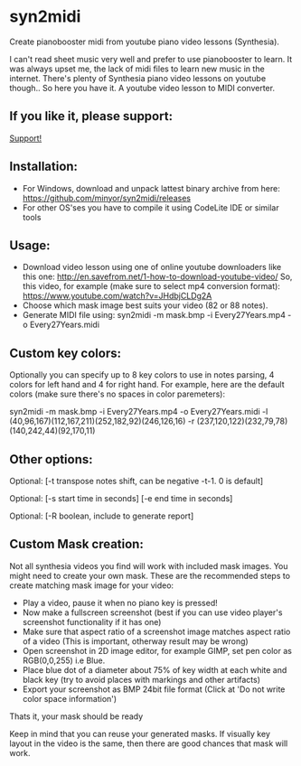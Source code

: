 # syn2midi
Create pianobooster midi from youtube piano video lessons (Synthesia).

I can't read sheet music very well and prefer to use pianobooster to learn.
It was always upset me, the lack of midi files to learn new music in the internet.
There's plenty of Synthesia piano video lessons on youtube though..
So here you have it. A youtube video lesson to MIDI converter.

## If you like it, please support:
  <a href="https://www.patreon.com/bePatron?u=51402701" data-patreon-widget-type="become-patron-button">Support!</a>

## Installation:
- For Windows, download and unpack lattest binary archive from here:
https://github.com/minyor/syn2midi/releases
- For other OS'ses you have to compile it using CodeLite IDE or similar tools

## Usage:
- Download video lesson using one of online youtube downloaders like this one:
http://en.savefrom.net/1-how-to-download-youtube-video/
So, this video, for example (make sure to select mp4 conversion format):
https://www.youtube.com/watch?v=JHdbjCLDg2A
- Choose which mask image best suits your video (82 or 88 notes).
- Generate MIDI file using:
	syn2midi -m mask.bmp -i Every27Years.mp4 -o Every27Years.midi

## Custom key colors:
Optionally you can specify up to 8 key colors to use in notes parsing, 4 colors for left hand and 4 for right hand.
For example, here are the default colors (make sure there's no spaces in color paremeters):

syn2midi -m mask.bmp -i Every27Years.mp4 -o Every27Years.midi -l (40,96,167)(112,167,211)(252,182,92)(246,126,16) -r (237,120,122)(232,79,78)(140,242,44)(92,170,11)

## Other options:
Optional: [-t transpose notes shift, can be negative -t-1. 0 is default]

Optional: [-s start time in seconds] [-e end time in seconds]

Optional: [-R boolean, include to generate report]

## Custom Mask creation:
Not all synthesia videos you find will work with included mask images. You might need to create your own mask.
These are the recommended steps to create matching mask image for your video:
- Play a video, pause it when no piano key is pressed!
- Now make a fullscreen screenshot (best if you can use video player's screenshot functionality if it has one)
- Make sure that aspect ratio of a screenshot image matches aspect ratio of a video (This is important, otherway result may be wrong)
- Open screenshot in 2D image editor, for example GIMP, set pen color as RGB(0,0,255) i.e Blue.
- Place blue dot of a diameter about 75% of key width at each white and black key (try to avoid places with markings and other artifacts)
- Export your screenshot as BMP 24bit file format (Click at 'Do not write color space information')

Thats it, your mask should be ready

 Keep in mind that you can reuse your generated masks.
 If visually key layout in the video is the same, then there are good chances that mask will work.
 
